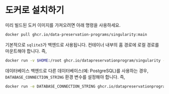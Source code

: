 # 도커로 설치하기

미리 빌드된 도커 이미지를 가져오려면 아래 명령을 사용하세요.

```bash
docker pull ghcr.io/data-preservation-programs/singularity:main
```

기본적으로 `sqlite3`가 백엔드로 사용됩니다. 컨테이너 내부의 홈 경로에 로컬 경로를 마운트해야 합니다. 즉,

```bash
docker run -v $HOME:/root ghcr.io/datapreservationprogram/singularity -h
```

데이터베이스 백엔드로 다른 데이터베이스(예: PostgreSQL)를 사용하는 경우, `DATABASE_CONNECTION_STRING` 환경 변수를 설정해야 합니다. 즉,

```bash
docker run -e DATABASE_CONNECTION_STRING ghcr.io/datapreservationprogram/singularity -h
```